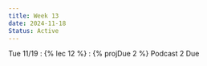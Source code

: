 ```yaml
---
title: Week 13
date: 2024-11-18
Status: Active
---
```


Tue 11/19
: {% lec 12 %}
: {% projDue 2 %} Podcast 2 Due
